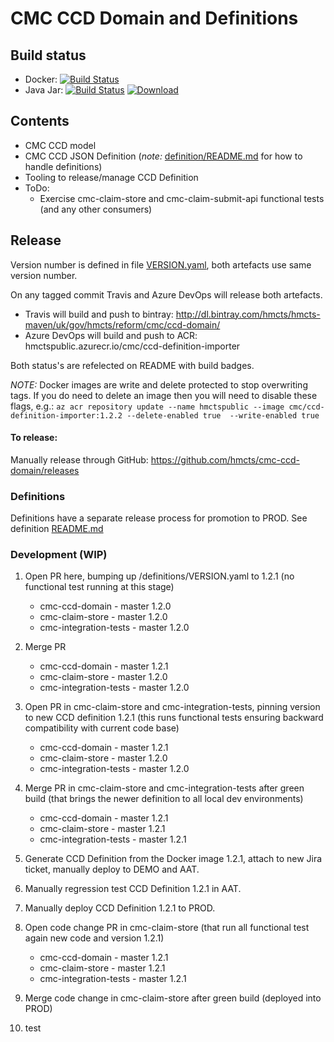 # CMC CCD Domain and Definitions

## Build status

- Docker: [![Build Status](https://dev.azure.com/hmcts/CNP/_apis/build/status/hmcts.cmc-ccd-domain?branchName=master)](https://dev.azure.com/hmcts/CNP/_build/latest?definitionId=176&branchName=master)
- Java Jar: [![Build Status](https://travis-ci.com/hmcts/cmc-ccd-domain.svg?branch=master)](https://travis-ci.com/hmcts/cmc-ccd-domain) [![Download](https://api.bintray.com/packages/hmcts/hmcts-maven/cmc-ccd-domain/images/download.svg) ](https://bintray.com/hmcts/hmcts-maven/cmc-ccd-domain/_latestVersion)

## Contents

* CMC CCD model
* CMC CCD JSON Definition (*note:* [definition/README.md](./definition/README.md) for how to handle definitions)
* Tooling to release/manage CCD Definition
* ToDo:
    *  Exercise cmc-claim-store and cmc-claim-submit-api functional tests (and any other consumers)

## Release ##

Version number is defined in file [VERSION.yaml](./VERSION.yaml), both artefacts use same version number.

On any tagged commit Travis and Azure DevOps will release both artefacts. 

- Travis will build and push to bintray: http://dl.bintray.com/hmcts/hmcts-maven/uk/gov/hmcts/reform/cmc/ccd-domain/
- Azure DevOps will build and push to ACR: hmctspublic.azurecr.io/cmc/ccd-definition-importer

Both status's are refelected on README with build badges.

*NOTE:* Docker images are write and delete protected to stop overwriting tags. If you do need to delete an image then you will need to disable these flags, e.g.: `az acr repository update --name hmctspublic --image cmc/ccd-definition-importer:1.2.2 --delete-enabled true  --write-enabled true` 

#### To release:

Manually release through GitHub: https://github.com/hmcts/cmc-ccd-domain/releases

### Definitions

Definitions have a separate release process for promotion to PROD. See definition [README.md](./definition/README.md#)

### Development (WIP)

1. Open PR here, bumping up /definitions/VERSION.yaml to 1.2.1 (no functional test running at this stage)
    * cmc-ccd-domain - master 1.2.0
    * cmc-claim-store - master 1.2.0
    * cmc-integration-tests - master 1.2.0
1. Merge PR
    * cmc-ccd-domain - master 1.2.1
    * cmc-claim-store - master 1.2.0
    * cmc-integration-tests - master 1.2.0
1. Open PR in cmc-claim-store and cmc-integration-tests, pinning version to new CCD definition 1.2.1 (this runs functional tests ensuring backward compatibility with current code base)
    * cmc-ccd-domain - master 1.2.1
    * cmc-claim-store - master 1.2.0
    * cmc-integration-tests - master 1.2.0
1. Merge PR in cmc-claim-store and cmc-integration-tests after green build (that brings the newer definition to all local dev environments)
    * cmc-ccd-domain - master 1.2.1
    * cmc-claim-store - master 1.2.1
    * cmc-integration-tests - master 1.2.1
1. Generate CCD Definition from the Docker image 1.2.1, attach to new Jira ticket, manually deploy to DEMO and AAT. 
1. Manually regression test CCD Definition 1.2.1 in AAT.
1. Manually deploy CCD Definition 1.2.1 to PROD.
1. Open code change PR in cmc-claim-store (that run all functional test again new code and version 1.2.1)
    * cmc-ccd-domain - master 1.2.1
    * cmc-claim-store - master 1.2.1
    * cmc-integration-tests - master 1.2.1
1. Merge code change in cmc-claim-store after green build (deployed into PROD)

2. test
